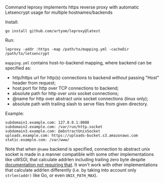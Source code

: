 Command leproxy implements https reverse proxy with automatic Letsencrypt
usage for multiple hostnames/backends

Install:

	go install github.com/artyom/leproxy@latest

Run:

	leproxy -addr :https -map /path/to/mapping.yml -cacheDir /path/to/letsencrypt

`mapping.yml` contains host-to-backend mapping, where backend can be specified as:

 * http/https url for http(s) connections to backend *without* passing "Host"
   header from request;
 * host:port for http over TCP connections to backend;
 * absolute path for http over unix socket connections;
 * @name for http over abstract unix socket connections (linux only);
 * absolute path with trailing slash to serve files from given directory.

Example:

	subdomain1.example.com: 127.0.0.1:8080
	subdomain2.example.com: /var/run/http.socket
	subdomain3.example.com: @abstractUnixSocket
	uploads.example.com: https://uploads-bucket.s3.amazonaws.com
	static.example.com: /var/www/

Note that when `@name` backend is specified, connection to abstract unix socket
is made in a manner compatible with some other implementations like uWSGI, that
calculate addrlen including trailing zero byte despite [documentation not
requiring that](http://man7.org/linux/man-pages/man7/unix.7.html). It won't
work with other implementations that calculate addrlen differently (i.e. by
taking into account only `strlen(addr)` like Go, or even `UNIX_PATH_MAX`).

